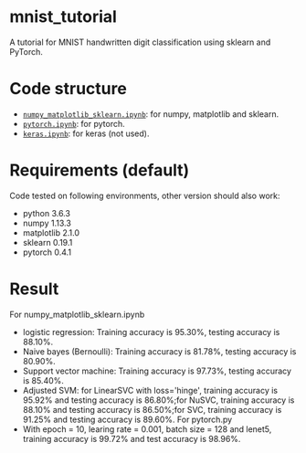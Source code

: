 # mnist_tutorial
A tutorial for MNIST handwritten digit classification using sklearn and PyTorch.

# Code structure
* [`numpy_matplotlib_sklearn.ipynb`](numpy_matplotlib_sklearn.ipynb): for numpy, matplotlib and sklearn.
* [`pytorch.ipynb`](pytorch.ipynb): for pytorch.
* [`keras.ipynb`](keras.ipynb): for keras (not used).

# Requirements (default)
Code tested on following environments, other version should also work:
* python 3.6.3
* numpy 1.13.3
* matplotlib 2.1.0
* sklearn 0.19.1
* pytorch 0.4.1

# Result
For numpy_matplotlib_sklearn.ipynb
* logistic regression: Training accuracy is 95.30%, testing accuracy is 88.10%.
* Naive bayes (Bernoulli): Training accuracy is 81.78%, testing accuracy is 80.90%.
* Support vector machine: Training accuracy is 97.73%, testing accuracy is 85.40%.
* Adjusted SVM: for LinearSVC with loss='hinge', training accuracy is 95.92% and testing accuracy is 86.80%;for NuSVC, training accuracy is 88.10% and testing accuracy is 86.50%;for SVC, training accuracy is 91.25% and testing accuracy is 89.60%.
For pytorch.py
* With epoch = 10, learing rate = 0.001, batch size = 128 and lenet5, training accuracy is 99.72% and test accuracy is 98.96%.